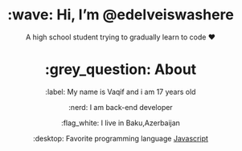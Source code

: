 <div align="center">
<h1> :wave: Hi, I’m @edelveiswashere</h1>
<p> A high school student trying to gradually learn to code ❤ </p>
  
<h1> :grey_question: About </h1>
  <p> :label: My name is Vaqif and i am 17 years old </p>
  <p> :nerd: I am back-end developer </p>
  <p> :flag_white: I live in Baku,Azerbaijan</p>
  <p> :desktop: Favorite programming language <a href="https://tr.wikipedia.org/wiki/JavaScript"> Javascript </a> </p>
<!--
**EdelveisWasHere/EdelveisWasHere** is a ✨ _special_ ✨ repository because its `README.md` (this file) appears on your GitHub profile.

Here are some ideas to get you started:

- 🔭 I’m currently working on ...
- 🌱 I’m currently learning ...
- 👯 I’m looking to collaborate on ...
- 🤔 I’m looking for help with ...
- 💬 Ask me about ...
- 📫 How to reach me: ...
- 😄 Pronouns: ...
- ⚡ Fun fact: ...
-->
